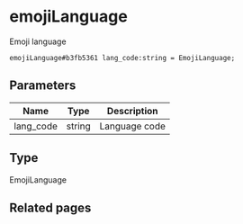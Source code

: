# emojiLanguage
Emoji language

```
emojiLanguage#b3fb5361 lang_code:string = EmojiLanguage;
```

## Parameters
| Name | Type | Description |
| ---- | :----: | ----------- |
| lang_code | string | Language code |


## Type
EmojiLanguage

## Related pages
